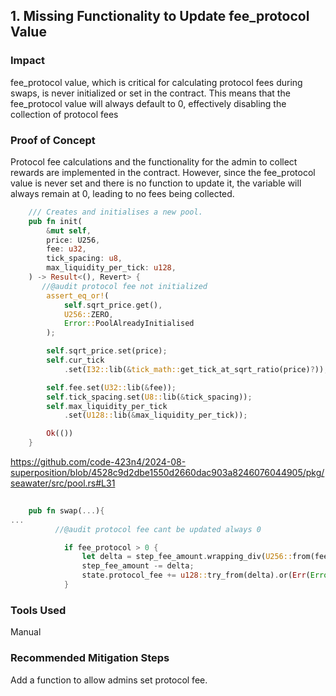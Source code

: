 ## 1. Missing Functionality to Update fee_protocol Value
### Impact

fee_protocol value, which is critical for calculating protocol fees during swaps, is never initialized or set in the contract. This means that the fee_protocol value will always default to 0, effectively disabling the collection of protocol fees

### Proof of Concept

Protocol fee calculations and the functionality for the admin to collect rewards are implemented in the contract. However, since the fee_protocol value is never set and there is no function to update it, the variable will always remain at 0, leading to no fees being collected.

```rust
    /// Creates and initialises a new pool.
    pub fn init(
        &mut self,
        price: U256,
        fee: u32,
        tick_spacing: u8,
        max_liquidity_per_tick: u128,
    ) -> Result<(), Revert> {
       //@audit protocol fee not initialized
        assert_eq_or!(
            self.sqrt_price.get(),
            U256::ZERO,
            Error::PoolAlreadyInitialised
        );

        self.sqrt_price.set(price);
        self.cur_tick
            .set(I32::lib(&tick_math::get_tick_at_sqrt_ratio(price)?));

        self.fee.set(U32::lib(&fee));
        self.tick_spacing.set(U8::lib(&tick_spacing));
        self.max_liquidity_per_tick
            .set(U128::lib(&max_liquidity_per_tick));

        Ok(())
    }

```
https://github.com/code-423n4/2024-08-superposition/blob/4528c9d2dbe1550d2660dac903a8246076044905/pkg/seawater/src/pool.rs#L31

```rust
    
    pub fn swap(...){
...
          //@audit protocol fee cant be updated always 0

            if fee_protocol > 0 {
                let delta = step_fee_amount.wrapping_div(U256::from(fee_protocol));
                step_fee_amount -= delta;
                state.protocol_fee += u128::try_from(delta).or(Err(Error::FeeTooHigh))?;
            }
```




### Tools Used
Manual

### Recommended Mitigation Steps

Add a function to allow admins set protocol fee.
